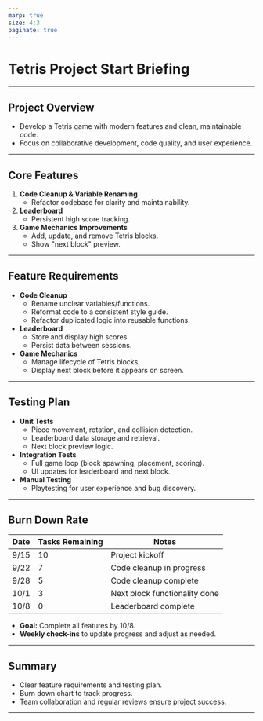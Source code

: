 ```yaml
---
marp: true
size: 4:3
paginate: true
---
```


<!-- Slide 1 -->
# Tetris Project Start Briefing

---

<!-- Slide 2 -->
## Project Overview

- Develop a Tetris game with modern features and clean, maintainable code.
- Focus on collaborative development, code quality, and user experience.

---

<!-- Slide 3 -->
## Core Features

1. **Code Cleanup & Variable Renaming**
   - Refactor codebase for clarity and maintainability.
2. **Leaderboard**
   - Persistent high score tracking.
3. **Game Mechanics Improvements**
   - Add, update, and remove Tetris blocks.
   - Show "next block" preview.

---

<!-- Slide 4 -->
## Feature Requirements

- **Code Cleanup**
  - Rename unclear variables/functions.
  - Reformat code to a consistent style guide.
  - Refactor duplicated logic into reusable functions.
- **Leaderboard**
  - Store and display high scores.
  - Persist data between sessions.
- **Game Mechanics**
  - Manage lifecycle of Tetris blocks.
  - Display next block before it appears on screen.

---

<!-- Slide 5 -->
## Testing Plan

- **Unit Tests**
  - Piece movement, rotation, and collision detection.
  - Leaderboard data storage and retrieval.
  - Next block preview logic.
- **Integration Tests**
  - Full game loop (block spawning, placement, scoring).
  - UI updates for leaderboard and next block.
- **Manual Testing**
  - Playtesting for user experience and bug discovery.

---

<!-- Slide 6 -->
## Burn Down Rate

| Date   | Tasks Remaining | Notes                        |
|--------|-----------------|------------------------------|
| 9/15   | 10              | Project kickoff              |
| 9/22   | 7               | Code cleanup in progress     |
| 9/28   | 5               | Code cleanup complete        |
| 10/1   | 3               | Next block functionality done|
| 10/8   | 0               | Leaderboard complete         |

- **Goal:** Complete all features by 10/8.
- **Weekly check-ins** to update progress and adjust as needed.

---

<!-- Slide 7 -->
## Summary

- Clear feature requirements and testing plan.
- Burn down chart to track progress.
- Team collaboration and regular reviews ensure project success.

---